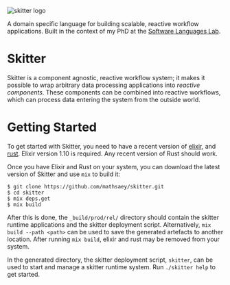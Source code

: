 ![skitter logo](https://raw.githubusercontent.com/mathsaey/skitter/develop/assets/logo.png)

A domain specific language for building scalable, reactive workflow applications.
Built in the context of my PhD at the [Software Languages Lab](https://soft.vub.ac.be/).

# Skitter

Skitter is a component agnostic, reactive workflow system; it makes it possible to wrap arbitrary data processing applications into _reactive components_.
These components can be combined into reactive workflows, which can process data entering the system from the outside world.

# Getting Started

To get started with Skitter, you need to have a recent version of [elixir](https://elixir-lang.org/), and [rust](https://www.rust-lang.org/).
Elixir version 1.10 is required. Any recent version of Rust should work.

Once you have Elixir and Rust on your system, you can download the latest version of Skitter and use `mix` to build it:

```
$ git clone https://github.com/mathsaey/skitter.git
$ cd skitter
$ mix deps.get
$ mix build
```

After this is done, the `_build/prod/rel/` directory should contain the skitter runtime applications and the skitter deployment script.
Alternatively, `mix build --path <path>` can be used to save the generated artefacts to another location.
After running `mix build`, elixir and rust may be removed from your system.

In the generated directory, the skitter deployment script, `skitter`, can be used to start and manage a skitter runtime system.
Run `./skitter help` to get started.
